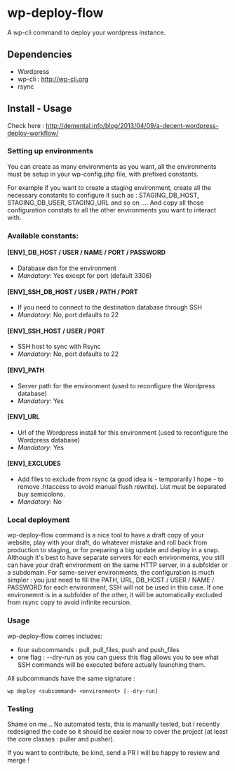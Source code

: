 # wp-deploy-flow


A wp-cli command to deploy your wordpress instance.

## Dependencies


* Wordpress
* wp-cli : http://wp-cli.org
* rsync

##  Install - Usage


Check here : http://demental.info/blog/2013/04/09/a-decent-wordpress-deploy-workflow/

### Setting up environments

You can create as many environments as you want, all the environments must be setup in your wp-config.php file, with prefixed constants.

For example if you want to create a staging environment, create all the necessary constants to configure it such as : STAGING_DB_HOST, STAGING_DB_USER, STAGING_URL and so on .... And copy all those configuration constats to all the other environments you want to interact with.

### Available constants:


#### [ENV]_DB_HOST / USER / NAME / PORT / PASSWORD
* Database dsn for the environment
* _Mandatory_: Yes except for port (default 3306)

#### [ENV]_SSH_DB_HOST / USER / PATH / PORT
* If you need to connect to the destination database through SSH
* _Mandatory_: No, port defaults to 22

#### [ENV]_SSH_HOST / USER / PORT
* SSH host to sync with Rsync
* _Mandatory_: No, port defaults to 22

#### [ENV]_PATH
* Server path for the environment (used to reconfigure the Wordpress database)
* _Mandatory_: Yes

#### [ENV]_URL
* Url of the Wordpress install for this environment (used to reconfigure the Wordpress database)
* _Mandatory_: Yes

#### [ENV]_EXCLUDES
* Add files to exclude from rsync (a good idea is - temporarily I hope - to remove .htaccess to avoid manual flush rewrite). List must be separated buy semicolons.
* _Mandatory_: No


### Local deployment

wp-deploy-flow command is a nice tool to have a draft copy of your website, play with your draft, do whatever mistake and roll back from production to staging, or for preparing a big update and deploy in a snap.
Although it's best to have separate servers for each environments, you still can have your draft environment on the same HTTP server, in a subfolder or a subdomain.
For same-server environments, the configuration is much simpler : you just need to fill the PATH, URL, DB_HOST / USER / NAME / PASSWORD for each environment, SSH will not be used in this case.
If one environemnt is in a subfolder of the other, it will be automatically excluded from rsync copy to avoid infinite recursion.

### Usage

wp-deploy-flow comes includes:
* four subcommands : pull,  pull_files, push and push_files
* one flag : --dry-run as you can guess this flag allows you to see what SSH commands will be executed before actually launching them.

All subcommands have the same signature :

```
wp deploy <subcommand> <environment> [--dry-run]
```


### Testing


Shame on me... No automated tests, this is manually tested, but I recently redesigned the code so it should be easier now to cover the project (at least the core classes : puller and pusher).

If you want to contribute, be kind, send a PR I will be happy to review and merge !